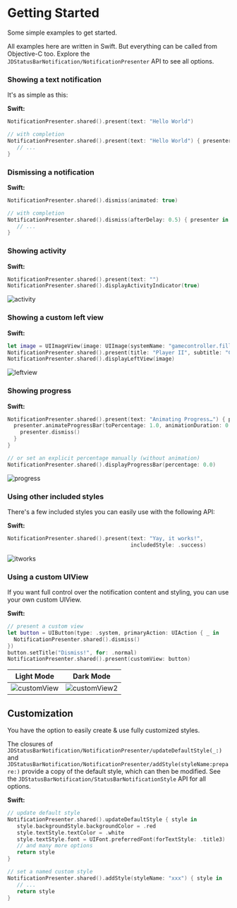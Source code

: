 # Getting Started

Some simple examples to get started.

All examples here are written in Swift. But everything can be called from Objective-C too.
Explore the ``JDStatusBarNotification/NotificationPresenter`` API to see all options.

### Showing a text notification

It's as simple as this:

**Swift:**
```swift
NotificationPresenter.shared().present(text: "Hello World")

// with completion
NotificationPresenter.shared().present(text: "Hello World") { presenter in
   // ...
}
```

### Dismissing a notification

**Swift:**
```swift
NotificationPresenter.shared().dismiss(animated: true)

// with completion
NotificationPresenter.shared().dismiss(afterDelay: 0.5) { presenter in
   // ...
}
```
    
### Showing activity

**Swift:**
```swift
NotificationPresenter.shared().present(text: "")
NotificationPresenter.shared().displayActivityIndicator(true)
```

![activity](https://user-images.githubusercontent.com/807039/175884729-c6255d41-4728-4bcb-bf72-fb12db01b5d5.gif)
    
### Showing a custom left view

**Swift:**
```swift
let image = UIImageView(image: UIImage(systemName: "gamecontroller.fill"))
NotificationPresenter.shared().present(title: "Player II", subtitle: "Connected")
NotificationPresenter.shared().displayLeftView(image)
```

![leftview](https://user-images.githubusercontent.com/807039/175884751-c93ffd31-a436-43d2-9eed-82d7cb23d8f6.gif)
    
### Showing progress

**Swift:**
```swift
NotificationPresenter.shared().present(text: "Animating Progress…") { presenter in
  presenter.animateProgressBar(toPercentage: 1.0, animationDuration: 0.75) { presenter in
    presenter.dismiss()
  }
}

// or set an explicit percentage manually (without animation)
NotificationPresenter.shared().displayProgressBar(percentage: 0.0)
```

![progress](https://user-images.githubusercontent.com/807039/175886588-e1aba466-85fa-4e32-951a-cd368c7d553d.gif)
    
### Using other included styles

There's a few included styles you can easily use with the following API:

**Swift:**
```swift
NotificationPresenter.shared().present(text: "Yay, it works!",
                                       includedStyle: .success)
```

![itworks](https://user-images.githubusercontent.com/807039/175888059-3beeb659-b561-4e7c-9c66-6fbc683ae152.jpg)

### Using a custom UIView

If you want full control over the notification content and styling, you can use your own custom UIView.

**Swift:**
```swift
// present a custom view
let button = UIButton(type: .system, primaryAction: UIAction { _ in
  NotificationPresenter.shared().dismiss()
})
button.setTitle("Dismiss!", for: .normal)
NotificationPresenter.shared().present(customView: button)
```

| Light Mode  | Dark Mode |
| --- | --- |
| ![customView](https://user-images.githubusercontent.com/807039/173234544-7a75edbe-00b1-437b-8651-2e63a1ba63c8.gif) | ![customView2](https://user-images.githubusercontent.com/807039/173234636-b3745101-0723-4342-9a3a-32a868ea820e.gif) |

## Customization

You have the option to easily create & use fully customized styles.

The closures of ``JDStatusBarNotification/NotificationPresenter/updateDefaultStyle(_:)`` and ``JDStatusBarNotification/NotificationPresenter/addStyle(styleName:prepare:)`` provide a copy of
the default style, which can then be modified. See the ``JDStatusBarNotification/StatusBarNotificationStyle`` API for all options.

**Swift:**
```swift
// update default style
NotificationPresenter.shared().updateDefaultStyle { style in
   style.backgroundStyle.backgroundColor = .red
   style.textStyle.textColor = .white
   style.textStyle.font = UIFont.preferredFont(forTextStyle: .title3)
   // and many more options
   return style
}

// set a named custom style
NotificationPresenter.shared().addStyle(styleName: "xxx") { style in
   // ...
   return style
}
```
